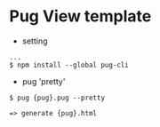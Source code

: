 # Pug View template

* setting
~~~
...
$ npm install --global pug-cli
~~~

* pug 'pretty'

~~~
$ pug {pug}.pug --pretty

=> generate {pug}.html
~~~
